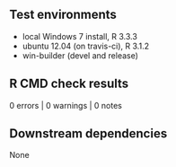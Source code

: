 ## Test environments
* local Windows 7 install, R 3.3.3
* ubuntu 12.04 (on travis-ci), R 3.1.2
* win-builder (devel and release)

## R CMD check results
0 errors | 0 warnings | 0 notes

## Downstream dependencies
None
